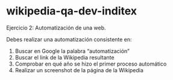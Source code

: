 # wikipedia-qa-dev-inditex

Ejercicio 2: Automatización de una web.

Debes realizar una automatización consistente en:
1. Buscar en Google la palabra “automatización”
2. Buscar el link de la Wikipedia resultante
3. Comprobar en qué año se hizo el primer proceso automático
4. Realizar un screenshot de la página de la Wikipedia
